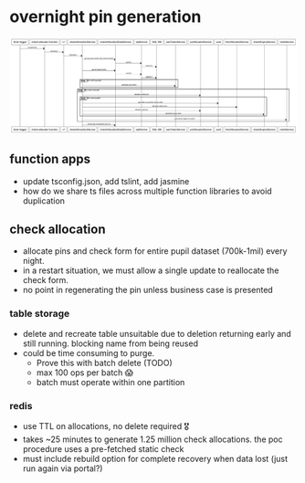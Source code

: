 # overnight pin generation

![Check Allocation Process](./check-allocation.png "Check allocation Sequence")

## function apps
- update tsconfig.json, add tslint, add jasmine
- how do we share ts files across multiple function libraries to avoid duplication

## check allocation
- allocate pins and check form for entire pupil dataset (700k-1mil) every night.
- in a restart situation, we must allow a single update to reallocate the check form.
- no point in regenerating the pin unless business case is presented

### table storage
- delete and recreate table unsuitable due to deletion returning early and still running.  blocking name from being reused
- could be time consuming to purge.
  - Prove this with batch delete (TODO)
  - max 100 ops per batch 😱
  - batch must operate within one partition

### redis
- use TTL on allocations, no delete required 🎖
- takes ~25 minutes to generate 1.25 million check allocations.  the poc procedure uses a pre-fetched static check
- must include rebuild option for complete recovery when data lost (just run again via portal?)

